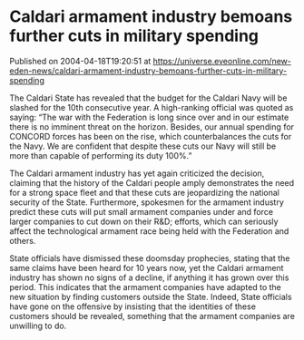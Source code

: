 # Caldari armament industry bemoans further cuts in military spending
Published on 2004-04-18T19:20:51 at https://universe.eveonline.com/new-eden-news/caldari-armament-industry-bemoans-further-cuts-in-military-spending

The Caldari State has revealed that the budget for the Caldari Navy will be slashed for the 10th consecutive year. A high-ranking official was quoted as saying: “The war with the Federation is long since over and in our estimate there is no imminent threat on the horizon. Besides, our annual spending for CONCORD forces has been on the rise, which counterbalances the cuts for the Navy. We are confident that despite these cuts our Navy will still be more than capable of performing its duty 100%.”   
  
The Caldari armament industry has yet again criticized the decision, claiming that the history of the Caldari people amply demonstrates the need for a strong space fleet and that these cuts are jeopardizing the national security of the State. Furthermore, spokesmen for the armament industry predict these cuts will put small armament companies under and force larger companies to cut down on their R&D; efforts, which can seriously affect the technological armament race being held with the Federation and others.   
  
State officials have dismissed these doomsday prophecies, stating that the same claims have been heard for 10 years now, yet the Caldari armament industry has shown no signs of a decline, if anything it has grown over this period. This indicates that the armament companies have adapted to the new situation by finding customers outside the State. Indeed, State officials have gone on the offensive by insisting that the identities of these customers should be revealed, something that the armament companies are unwilling to do.
